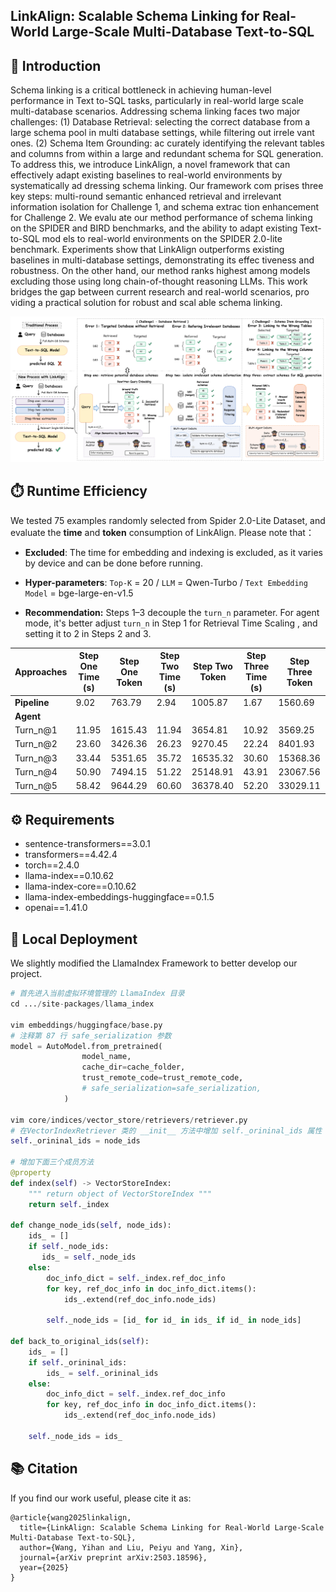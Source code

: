 ## LinkAlign: Scalable Schema Linking for Real-World Large-Scale Multi-Database Text-to-SQL

## 📘 Introduction

Schema linking is a critical bottleneck in achieving human-level performance in Text to-SQL tasks, particularly in real-world large scale multi-database scenarios. Addressing schema linking faces two major challenges: (1) Database Retrieval: selecting the correct database from a large schema pool in multi database settings, while filtering out irrele vant ones. (2) Schema Item Grounding: ac curately identifying the relevant tables and columns from within a large and redundant schema for SQL generation. To address this, we introduce LinkAlign, a novel framework that can effectively adapt existing baselines to real-world environments by systematically ad dressing schema linking. Our framework com prises three key steps: multi-round semantic enhanced retrieval and irrelevant information isolation for Challenge 1, and schema extrac tion enhancement for Challenge 2. We evalu ate our method performance of schema linking on the SPIDER and BIRD benchmarks, and the ability to adapt existing Text-to-SQL mod els to real-world environments on the SPIDER 2.0-lite benchmark. Experiments show that LinkAlign outperforms existing baselines in multi-database settings, demonstrating its effec tiveness and robustness. On the other hand, our method ranks highest among models excluding those using long chain-of-thought reasoning LLMs. This work bridges the gap between current research and real-world scenarios, pro viding a practical solution for robust and scal able schema linking. 

![Overview1](./images/Overview1.png)

## ⏱️ Runtime Efficiency

We tested 75 examples randomly selected from Spider 2.0-Lite Dataset, and evaluate the **time** and **token** consumption of LinkAlign.  Please note that：

* **Excluded**: The time for embedding and indexing is excluded, as it varies by device and can be done before running.
* **Hyper-parameters**:  `Top-K` = 20 / `LLM` = Qwen-Turbo / `Text Embedding Model` = bge-large-en-v1.5

* **Recommendation:** Steps 1–3 decouple the `turn_n` parameter. For agent mode, it's better adjust `turn_n` in Step 1 for Retrieval Time Scaling , and setting it to 2 in Steps 2 and 3. 

| Approaches   | Step One Time (s) | Step One Token | Step Two Time (s) | Step Two Token | Step Three Time (s) | Step Three Token |
| ------------ | ----------------- | -------------- | ----------------- | -------------- | ------------------- | ---------------- |
| **Pipeline** | 9.02              | 763.79         | 2.94              | 1005.87        | 1.67                | 1560.69          |
| **Agent**    |                   |                |                   |                |                     |                  |
| Turn_n@1     | 11.95             | 1615.43        | 11.94             | 3654.81        | 10.92               | 3569.25          |
| Turn_n@2     | 23.60             | 3426.36        | 26.23             | 9270.45        | 22.24               | 8401.93          |
| Turn_n@3     | 33.44             | 5351.65        | 35.72             | 16535.32       | 30.60               | 15368.36         |
| Turn_n@4     | 50.90             | 7494.15        | 51.22             | 25148.91       | 43.91               | 23067.56         |
| Turn_n@5     | 58.42             | 9644.29        | 60.60             | 36378.40       | 52.20               | 33029.11         |

## ⚙️ Requirements

* sentence-transformers==3.0.1
* transformers==4.42.4
* torch==2.4.0
* llama-index==0.10.62
* llama-index-core==0.10.62
* llama-index-embeddings-huggingface==0.1.5
* openai==1.41.0

## 🚀 Local Deployment

We slightly modified the LlamaIndex Framework to better develop our project.

```python
# 首先进入当前虚拟环境管理的 LlamaIndex 目录
cd .../site-packages/llama_index

vim embeddings/huggingface/base.py
# 注释第 87 行 safe_serialization 参数
model = AutoModel.from_pretrained(
                model_name,
                cache_dir=cache_folder,
                trust_remote_code=trust_remote_code,
                # safe_serialization=safe_serialization,
            )

vim core/indices/vector_store/retrievers/retriever.py
# 在VectorIndexRetriever 类的 __init__ 方法中增加 self._orininal_ids 属性
self._orininal_ids = node_ids

# 增加下面三个成员方法
@property
def index(self) -> VectorStoreIndex:
    """ return object of VectorStoreIndex """
    return self._index

def change_node_ids(self, node_ids):
    ids_ = []
    if self._node_ids:
       ids_ = self._node_ids
    else:
        doc_info_dict = self._index.ref_doc_info
        for key, ref_doc_info in doc_info_dict.items():
            ids_.extend(ref_doc_info.node_ids)

        self._node_ids = [id_ for id_ in ids_ if id_ in node_ids]

def back_to_original_ids(self):
    ids_ = []
    if self._orininal_ids:
        ids_ = self._orininal_ids
    else:
        doc_info_dict = self._index.ref_doc_info
        for key, ref_doc_info in doc_info_dict.items():
            ids_.extend(ref_doc_info.node_ids)
                
    self._node_ids = ids_
```

## 📚 Citation
If you find our work useful, please cite it as:
```
@article{wang2025linkalign,
  title={LinkAlign: Scalable Schema Linking for Real-World Large-Scale Multi-Database Text-to-SQL},
  author={Wang, Yihan and Liu, Peiyu and Yang, Xin},
  journal={arXiv preprint arXiv:2503.18596},
  year={2025}
}
```
